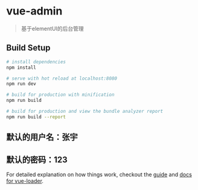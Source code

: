 # vue-admin

> 基于elementUI的后台管理

## Build Setup

``` bash
# install dependencies
npm install

# serve with hot reload at localhost:8080
npm run dev

# build for production with minification
npm run build

# build for production and view the bundle analyzer report
npm run build --report
```
## 默认的用户名：张宇
## 默认的密码：123

For detailed explanation on how things work, checkout the [guide](http://vuejs-templates.github.io/webpack/) and [docs for vue-loader](http://vuejs.github.io/vue-loader).
